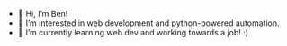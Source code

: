 - 👋 Hi, I’m Ben!
- 👀 I’m interested in web development and python-powered automation.
- 🌱 I’m currently learning web dev and working towards a job! :)

<!---
bschultz1990/bschultz1990 is a ✨ special ✨ repository because its `README.md` (this file) appears on your GitHub profile.
You can click the Preview link to take a look at your changes.
--->
